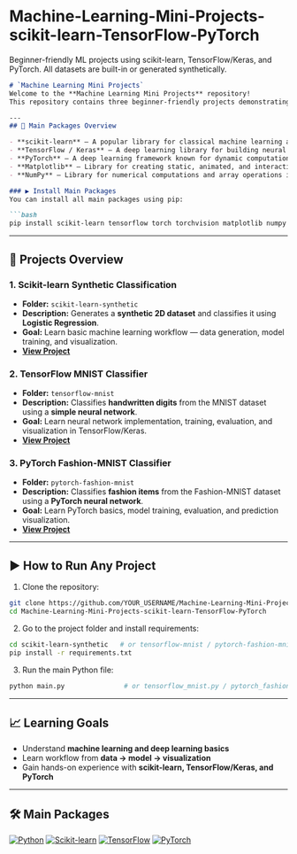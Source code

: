 # Machine-Learning-Mini-Projects-scikit-learn-TensorFlow-PyTorch
Beginner-friendly ML projects using scikit-learn, TensorFlow/Keras, and PyTorch. All datasets are built-in or generated synthetically.
````markdown
# `Machine Learning Mini Projects`
Welcome to the **Machine Learning Mini Projects** repository!  
This repository contains three beginner-friendly projects demonstrating machine learning and deep learning concepts using **scikit-learn, TensorFlow/Keras, and PyTorch**.  

---
## 🔹 Main Packages Overview

- **scikit-learn** – A popular library for classical machine learning algorithms and data preprocessing.  
- **TensorFlow / Keras** – A deep learning library for building neural networks, widely used for computer vision and NLP tasks.  
- **PyTorch** – A deep learning framework known for dynamic computation graphs and ease of use for research and prototyping.  
- **Matplotlib** – Library for creating static, animated, and interactive visualizations in Python.  
- **NumPy** – Library for numerical computations and array operations in Python.  

### ▶️ Install Main Packages
You can install all main packages using pip:

```bash
pip install scikit-learn tensorflow torch torchvision matplotlib numpy
````
---
## 📂 Projects Overview
### 1. Scikit-learn Synthetic Classification

* **Folder:** `scikit-learn-synthetic`
* **Description:** Generates a **synthetic 2D dataset** and classifies it using **Logistic Regression**.
* **Goal:** Learn basic machine learning workflow — data generation, model training, and visualization.
* **[View Project](./scikit-learn-synthetic/README.md)**

### 2. TensorFlow MNIST Classifier

* **Folder:** `tensorflow-mnist`
* **Description:** Classifies **handwritten digits** from the MNIST dataset using a **simple neural network**.
* **Goal:** Learn neural network implementation, training, evaluation, and visualization in TensorFlow/Keras.
* **[View Project](./tensorflow-mnist/README.md)**

### 3. PyTorch Fashion-MNIST Classifier

* **Folder:** `pytorch-fashion-mnist`
* **Description:** Classifies **fashion items** from the Fashion-MNIST dataset using a **PyTorch neural network**.
* **Goal:** Learn PyTorch basics, model training, evaluation, and prediction visualization.
* **[View Project](./pytorch-fashion-mnist/README.md)**
---
## ▶️ How to Run Any Project

1. Clone the repository:

```bash
git clone https://github.com/YOUR_USERNAME/Machine-Learning-Mini-Projects-scikit-learn-TensorFlow-PyTorch.git
cd Machine-Learning-Mini-Projects-scikit-learn-TensorFlow-PyTorch
```

2. Go to the project folder and install requirements:

```bash
cd scikit-learn-synthetic   # or tensorflow-mnist / pytorch-fashion-mnist
pip install -r requirements.txt
```

3. Run the main Python file:

```bash
python main.py               # or tensorflow_mnist.py / pytorch_fashion_mnist.py
```
---
## 📈 Learning Goals
* Understand **machine learning and deep learning basics**
* Learn workflow from **data → model → visualization**
* Gain hands-on experience with **scikit-learn, TensorFlow/Keras, and PyTorch**
---
## 🛠 Main Packages
[![Python](https://img.shields.io/badge/-Python-3.10-blue?logo=python&logoColor=white)](https://www.python.org/) 
[![Scikit-learn](https://img.shields.io/badge/-Scikit--learn-0.24-orange?logo=scikit-learn&logoColor=white)](https://scikit-learn.org/) 
[![TensorFlow](https://img.shields.io/badge/-TensorFlow-2.13-red?logo=tensorflow&logoColor=white)](https://www.tensorflow.org/) 
[![PyTorch](https://img.shields.io/badge/-PyTorch-2.1-brightgreen?logo=pytorch&logoColor=white)](https://pytorch.org/)
